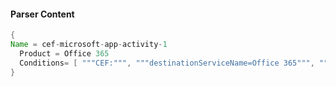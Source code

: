 #### Parser Content
```Java
{
Name = cef-microsoft-app-activity-1
  Product = Office 365
  Conditions= [ """CEF:""", """destinationServiceName=Office 365""", """"Add member to role""" ]
}
```